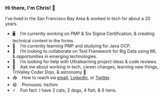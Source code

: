 ### Hi there, I'm Chris! 👋

<!--
**cjrumble/cjrumble** is a ✨ _special_ ✨ repository because its `README.md` (this file) appears on your GitHub profile. -->

I've lived in the San Francisco Bay Area & worked in tech for about a 20 years.

- 🖥  &nbsp;&nbsp; I’m currently working on PMP & Six Sigma Certification, & creating technical content in the forms.
- 🌱  &nbsp;&nbsp; I’m currently learning PMP and studying for Java OCP.
- 👯  &nbsp;&nbsp; I’m looking to collaborate on Test Framework for Big Data using ML & opportunities in emerging technologies.
- 🤔  &nbsp;&nbsp; I’m looking for help with Ultralearning project ideas & code reviews.
- 💬  &nbsp;&nbsp; Ask me about working in tech, career changes, learning new things, TriValley Coder Dojo, & astronomy 🔭
- 📥  &nbsp;&nbsp; How to reach via <a href="cjrumble@yahoo.com">email</a>, <a href="https://www.linkedin.com/in/cjrumble">LinkedIn</a>, or <a href="https://twitter.com/cjrumble">Twitter</a>.
- 😄  &nbsp;&nbsp; Pronouns: he/him
- ⚡ &nbsp;&nbsp; Fun fact: I have 2 cats, 2 dogs, 4 fish, & 6 hens.
